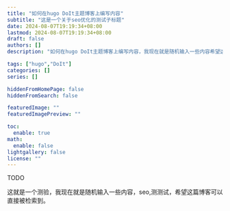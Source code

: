 ```yaml
---
title: "如何在hugo DoIt主题博客上编写内容"
subtitle: "这是一个关于seo优化的测试子标题"
date: 2024-08-07T19:19:34+08:00
lastmod: 2024-08-07T19:19:34+08:00
draft: false
authors: []
description: "如何在hugo DoIt主题博客上编写内容，我现在就是随机输入一些内容希望这篇博客可以直接被检索到"

tags: ["hugo","DoIt"]
categories: []
series: []

hiddenFromHomePage: false
hiddenFromSearch: false

featuredImage: ""
featuredImagePreview: ""

toc:
  enable: true
math:
  enable: false
lightgallery: false
license: ""
---
```


<!--more-->

TODO

这就是一个测验，我现在就是随机输入一些内容，seo,测测试，希望这篇博客可以直接被检索到。